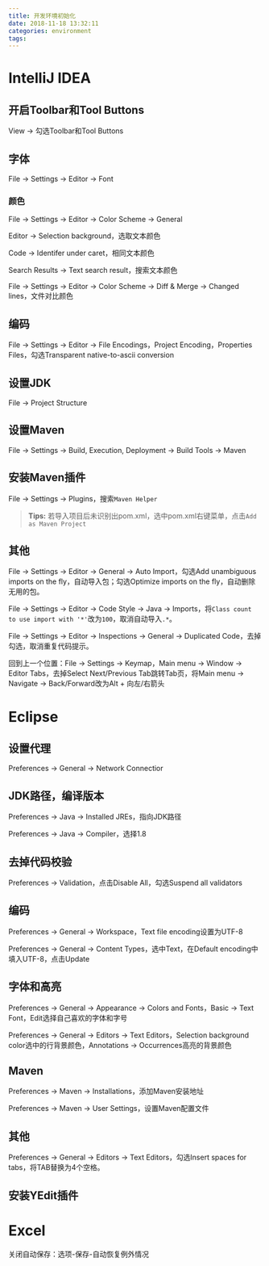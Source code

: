```yaml
---
title: 开发环境初始化
date: 2018-11-18 13:32:11
categories: environment
tags:
---
```


# IntelliJ IDEA

## 开启Toolbar和Tool Buttons

View -> 勾选Toolbar和Tool Buttons


## 字体

File -> Settings -> Editor -> Font


### 颜色

File -> Settings -> Editor -> Color Scheme -> General

Editor -> Selection background，选取文本颜色

Code -> Identifer under caret，相同文本颜色

Search Results -> Text search result，搜索文本颜色

File -> Settings -> Editor -> Color Scheme -> Diff & Merge -> Changed lines，文件对比颜色


## 编码

File -> Settings -> Editor -> File Encodings，Project Encoding，Properties Files，勾选Transparent native-to-ascii conversion


## 设置JDK

File -> Project Structure


## 设置Maven

File -> Settings -> Build, Execution, Deployment -> Build Tools -> Maven

## 安装Maven插件

File -> Settings -> Plugins，搜索`Maven Helper`

> **Tips:** 若导入项目后未识别出pom.xml，选中pom.xml右键菜单，点击`Add as Maven Project`


## 其他

File -> Settings -> Editor -> General -> Auto Import，勾选Add unambiguous imports on the fly，自动导入包；勾选Optimize imports on the fly，自动删除无用的包。

File -> Settings -> Editor -> Code Style -> Java -> Imports，将`Class count to use import with '*'`改为`100`，取消自动导入`.*`。

File -> Settings -> Editor -> Inspections -> General -> Duplicated Code，去掉勾选，取消重复代码提示。

回到上一个位置：File -> Settings -> Keymap，Main menu -> Window -> Editor Tabs，去掉Select Next/Previous Tab跳转Tab页，将Main menu -> Navigate -> Back/Forward改为Alt + 向左/右箭头


# Eclipse

## 设置代理

Preferences -> General -> Network Connectior


##  JDK路径，编译版本

Preferences -> Java -> Installed JREs，指向JDK路径

Preferences -> Java -> Compiler，选择1.8


## 去掉代码校验

Preferences -> Validation，点击Disable All，勾选Suspend all validators


## 编码

Preferences -> General -> Workspace，Text file encoding设置为UTF-8

Preferences -> General -> Content Types，选中Text，在Default encoding中填入UTF-8，点击Update


## 字体和高亮

Preferences -> General -> Appearance -> Colors and Fonts，Basic -> Text Font，Edit选择自己喜欢的字体和字号

Preferences -> General -> Editors -> Text Editors，Selection background color选中的行背景颜色，Annotations -> Occurrences高亮的背景颜色


## Maven

Preferences -> Maven -> Installations，添加Maven安装地址

Preferences -> Maven -> User Settings，设置Maven配置文件


## 其他

Preferences -> General -> Editors -> Text Editors，勾选Insert spaces for tabs，将TAB替换为4个空格。


## 安装YEdit插件


# Excel

关闭自动保存：选项-保存-自动恢复例外情况
